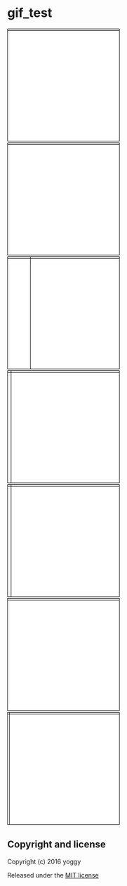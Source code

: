 gif_test
====

![sketch_20160512/sketch_20160512.gif](sketch_20160512/sketch_20160512.gif)
![sketch_20160510/sketch_20160510.gif](sketch_20160510/sketch_20160510.gif)
![sketch_20160509/sketch_20160509.gif](sketch_20160509/sketch_20160509.gif)
![sketch_20160506/sketch_20160506.gif](sketch_20160506/sketch_20160506.gif)
![sketch_20160504/sketch_20160504.gif](sketch_20160504/sketch_20160504.gif)
![sketch_20160503/sketch_20160503.gif](sketch_20160503/sketch_20160503.gif)
![sketch_20160502/sketch_20160502.gif](sketch_20160502/sketch_20160502.gif)


Copyright and license
----
Copyright (c) 2016 yoggy

Released under the [MIT license](LICENSE.txt)
